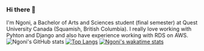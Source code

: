 ### Hi there 👋

I'm Ngoni, a Bachelor of Arts and Sciences student (final semester) at Quest University Canada (Squamish, British Columbia). I really love working with Pyhton and Django and also have experience working with RDS on AWS. 
![Ngoni's GitHub stats](https://github-readme-stats.vercel.app/api?username=nmandiveyi&show_icons=true&theme=radical)
[![Top Langs](https://github-readme-stats.vercel.app/api/top-langs/?username=nmandiveyi&show_icons=true&theme=radical)](https://github.com/anuraghazra/github-readme-stats)
[![Ngoni's wakatime stats](https://github-readme-stats.vercel.app/api/wakatime?username=nmandiveyi)](https://github.com/anuraghazra/github-readme-stats)
